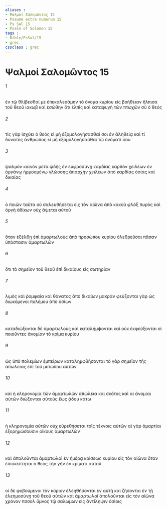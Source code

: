 ```yaml
---
aliases : 
- Ψαλμοί Σαλoμῶντος 15
- Psaume extra numerum 15
- Ps Sal 15
- Psalm of Solomon 15
tags : 
- Bible/PsSal/15
- grec
cssclass : grec
---
```


# Ψαλμοί Σαλoμῶντος 15

###### 1
ἐν τῷ θλίβεσθαί με ἐπεκαλεσάμην τὸ ὄνομα κυρίου εἰς βοήθειαν ἤλπισα τοῦ θεοῦ ιακωβ καὶ ἐσώθην ὅτι ἐλπὶς καὶ καταφυγὴ τῶν πτωχῶν σύ ὁ θεός
###### 2
τίς γὰρ ἰσχύει ὁ θεός εἰ μὴ ἐξομολογήσασθαί σοι ἐν ἀληθείᾳ καὶ τί δυνατὸς ἄνθρωπος εἰ μὴ ἐξομολογήσασθαι τῷ ὀνόματί σου
###### 3
ψαλμὸν καινὸν μετὰ ᾠδῆς ἐν εὐφροσύνῃ καρδίας καρπὸν χειλέων ἐν ὀργάνῳ ἡρμοσμένῳ γλώσσης ἀπαρχὴν χειλέων ἀπὸ καρδίας ὁσίας καὶ δικαίας
###### 4
ὁ ποιῶν ταῦτα οὐ σαλευθήσεται εἰς τὸν αἰῶνα ἀπὸ κακοῦ φλὸξ πυρὸς καὶ ὀργὴ ἀδίκων οὐχ ἅψεται αὐτοῦ
###### 5
ὅταν ἐξέλθῃ ἐπὶ ἁμαρτωλοὺς ἀπὸ προσώπου κυρίου ὀλεθρεῦσαι πᾶσαν ὑπόστασιν ἁμαρτωλῶν
###### 6
ὅτι τὸ σημεῖον τοῦ θεοῦ ἐπὶ δικαίους εἰς σωτηρίαν
###### 7
λιμὸς καὶ ῥομφαία καὶ θάνατος ἀπὸ δικαίων μακράν φεύξονται γὰρ ὡς διωκόμενοι πολέμου ἀπὸ ὁσίων
###### 8
καταδιώξονται δὲ ἁμαρτωλοὺς καὶ καταλήμψονται καὶ οὐκ ἐκφεύξονται οἱ ποιοῦντες ἀνομίαν τὸ κρίμα κυρίου
###### 9
ὡς ὑπὸ πολεμίων ἐμπείρων καταλημφθήσονται τὸ γὰρ σημεῖον τῆς ἀπωλείας ἐπὶ τοῦ μετώπου αὐτῶν
###### 10
καὶ ἡ κληρονομία τῶν ἁμαρτωλῶν ἀπώλεια καὶ σκότος καὶ αἱ ἀνομίαι αὐτῶν διώξονται αὐτοὺς ἕως ᾅδου κάτω
###### 11
ἡ κληρονομία αὐτῶν οὐχ εὑρεθήσεται τοῖς τέκνοις αὐτῶν αἱ γὰρ ἁμαρτίαι ἐξερημώσουσιν οἴκους ἁμαρτωλῶν
###### 12
καὶ ἀπολοῦνται ἁμαρτωλοὶ ἐν ἡμέρᾳ κρίσεως κυρίου εἰς τὸν αἰῶνα ὅταν ἐπισκέπτηται ὁ θεὸς τὴν γῆν ἐν κρίματι αὐτοῦ
###### 13
οἱ δὲ φοβούμενοι τὸν κύριον ἐλεηθήσονται ἐν αὐτῇ καὶ ζήσονται ἐν τῇ ἐλεημοσύνῃ τοῦ θεοῦ αὐτῶν καὶ ἁμαρτωλοὶ ἀπολοῦνται εἰς τὸν αἰῶνα χρόνον πσσολ ὕμνος τῷ σαλωμων εἰς ἀντίληψιν ὁσίοις
